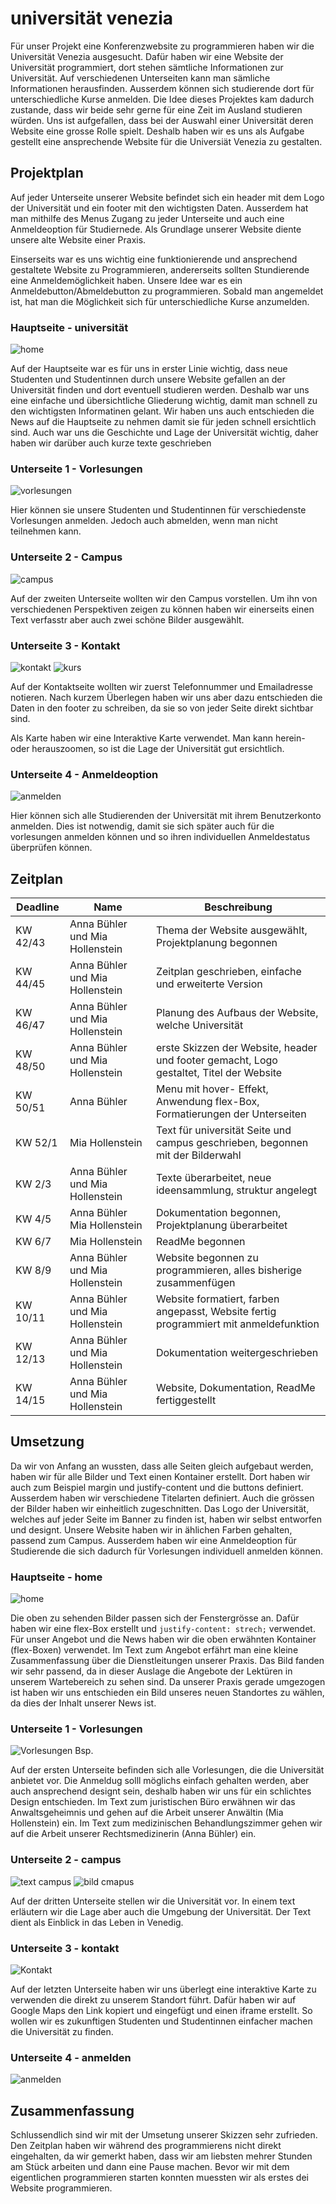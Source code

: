# universität venezia

Für unser Projekt eine Konferenzwebsite zu programmieren haben wir die Universität Venezia ausgesucht. Dafür haben wir eine Website der Universität programmiert, dort stehen sämtliche Informationen zur Universität. Auf verschiedenen Unterseiten kann man sämliche Informationen herausfinden. Ausserdem können sich studierende dort für unterschiedliche Kurse anmelden. 
Die Idee dieses Projektes kam dadurch zustande, dass wir beide sehr gerne für eine Zeit im Ausland studieren würden. Uns ist aufgefallen, dass bei der Auswahl einer Universität deren Website eine grosse Rolle spielt. Deshalb haben wir es uns als Aufgabe gestellt eine ansprechende Website für die Universiät Venezia zu gestalten.

## Projektplan

Auf jeder Unterseite unserer Website befindet sich ein header mit dem Logo der Universität und ein footer mit den wichtigsten Daten. Ausserdem hat man mithilfe des Menus Zugang zu jeder Unterseite und auch eine Anmeldeoption für Studiernede. Als Grundlage unserer Website diente unsere alte Website einer Praxis.

Einserseits war es uns wichtig eine funktionierende und ansprechend gestaltete Website zu Programmieren, andererseits sollten Stundierende eine Anmeldemöglichkeit haben. Unsere Idee war es ein Anmeldebutton/Abmeldebutton zu programmieren. Sobald man angemeldet ist, hat man die Möglichkeit sich für unterschiedliche Kurse anzumelden.  

### Hauptseite - universität
![home](src/bilder/readme_sizze/skizze_home.jpeg)


Auf der Hauptseite war es für uns in erster Linie wichtig, dass neue Studenten und Studentinnen durch unsere Website gefallen an der Universität finden und dort eventuell studieren werden. Deshalb war uns eine einfache und übersichtliche Gliederung wichtig, damit man schnell zu den wichtigsten Informatinen gelant. Wir haben uns auch entschieden die News auf die Hauptseite zu nehmen damit sie für jeden schnell ersichtlich sind. Auch war uns die Geschichte und Lage der Universität wichtig, daher haben wir darüber auch kurze texte geschrieben 

### Unterseite 1 - Vorlesungen
![vorlesungen](src/bilder/readme_sizze/skizze_vorlesungen.jpeg)


Hier können sie unsere Studenten und Studentinnen für verschiedenste Vorlesungen anmelden. Jedoch auch abmelden, wenn man nicht teilnehmen kann.

### Unterseite 2 - Campus
![campus](src/bilder/readme_sizze/skizze_campus.jpeg)


Auf der zweiten Unterseite wollten wir den Campus vorstellen. Um ihn von verschiedenen Perspektiven zeigen zu können haben wir einerseits einen Text verfasstr aber auch zwei schöne Bilder ausgewählt.

### Unterseite 3 - Kontakt
![kontakt](src/bilder/readme_sizze/skizze_kontakt.jpeg)
![kurs](src/bilder/readme_sizze/skizze_kurs.jpeg)


Auf der Kontaktseite wollten wir zuerst Telefonnummer und Emailadresse notieren. Nach kurzem Überlegen haben wir uns aber dazu entschieden die Daten in den footer zu schreiben, da sie so von jeder Seite direkt sichtbar sind. 

Als Karte haben wir eine Interaktive Karte verwendet. Man kann herein- oder herauszoomen, so ist die Lage der Universität gut ersichtlich.

### Unterseite 4 - Anmeldeoption
![anmelden](src/bilder/readme_sizze/skizze_anmelden.jpeg)

Hier können sich alle Studierenden der Universität mit ihrem Benutzerkonto anmelden. Dies ist notwendig, damit sie sich später auch für die vorlesungen anmelden können und so ihren individuellen Anmeldestatus überprüfen können.



## Zeitplan



| Deadline | Name | Beschreibung |
| --- | --- | --- |
| KW 42/43 | Anna Bühler und Mia Hollenstein | Thema der Website ausgewählt, Projektplanung begonnen|
| KW 44/45  | Anna Bühler und Mia Hollenstein| Zeitplan geschrieben, einfache und erweiterte Version|
| KW 46/47 | Anna Bühler und Mia Hollenstein | Planung des Aufbaus der Website, welche Universität|
| KW 48/50 |  Anna Bühler und Mia Hollenstein| erste Skizzen der Website, header und footer gemacht, Logo gestaltet, Titel der Website|
| KW 50/51 | Anna Bühler |Menu mit hover- Effekt, Anwendung flex-Box, Formatierungen der Unterseiten |
| KW 52/1 | Mia Hollenstein | Text für universität Seite und campus geschrieben, begonnen mit der Bilderwahl|
| KW 2/3 | Anna Bühler und Mia Hollenstein | Texte überarbeitet, neue ideensammlung, struktur angelegt|
| KW 4/5 | Anna Bühler Mia Hollenstein| Dokumentation begonnen, Projektplanung überarbeitet
| KW 6/7 | Mia Hollenstein | ReadMe begonnen |
| KW 8/9 | Anna Bühler und Mia Hollenstein | Website begonnen zu programmieren, alles bisherige zusammenfügen|
| KW 10/11 | Anna Bühler und Mia Hollenstein| Website formatiert, farben angepasst, Website fertig programmiert mit anmeldefunktion|
| KW 12/13 | Anna Bühler und Mia Hollenstein| Dokumentation weitergeschrieben|
| KW 14/15 | Anna Bühler und Mia Hollenstein| Website, Dokumentation, ReadMe fertiggestellt |




## Umsetzung
Da wir von Anfang an wussten, dass alle Seiten gleich aufgebaut werden, haben wir für alle Bilder und Text einen Kontainer erstellt.  Dort haben wir auch zum Beispiel margin und justify-content und die buttons definiert. Ausserdem haben wir verschiedene Titelarten definiert. Auch die grössen der Bilder haben wir einheitlich zugeschnitten.
Das Logo der Universität, welches auf jeder Seite im Banner zu finden ist, haben wir selbst entworfen und designt. Unsere Website haben wir in ählichen Farben gehalten, passend zum Campus. Ausserdem haben wir eine Anmeldeoption für Studierende die sich dadurch für Vorlesungen individuell anmelden können.



### Hauptseite - home
![home](src/bilder/unive_home.png)



Die oben zu sehenden Bilder passen sich der Fenstergrösse an. Dafür haben wir eine flex-Box erstellt und `justify-content: strech;` verwendet. Für unser Angebot und die News haben wir die oben erwähnten Kontainer (flex-Boxen) verwendet. Im Text zum Angebot erfährt man eine kleine Zusammenfassung über die Dienstleitungen unserer Praxis. Das Bild fanden wir sehr passend, da in dieser Auslage die Angebote der Lektüren in unserem Wartebereich zu sehen sind. Da unserer Praxis gerade umgezogen ist haben wir uns entschieden ein Bild unseres neuen Standortes zu wählen, da dies der Inhalt unserer News ist.


### Unterseite 1 - Vorlesungen
![Vorlesungen Bsp.](src/bilder/Vorlesungen_2.png)


Auf der ersten Unterseite befinden sich alle Vorlesungen, die die Universität anbietet vor. Die Anmeldug solll möglichs einfach gehalten werden, aber auch ansprechend designt sein, deshalb haben wir uns für ein schlichtes Design entschieden. Im Text zum juristischen Büro erwähnen wir das Anwaltsgeheimnis und gehen auf die Arbeit unserer Anwältin (Mia Hollenstein) ein. Im Text zum medizinischen Behandlungszimmer gehen wir auf die Arbeit unserer Rechtsmedizinerin (Anna Bühler) ein. 

### Unterseite 2 - campus
![text campus](src/bilder/text_campus.png)
![bild cmapus](src/bilder/bild_campus.png)


Auf der dritten Unterseite stellen wir die Universität vor. In einem text erläutern wir die Lage aber auch die Umgebung der Universität. Der Text dient als Einblick in das Leben in Venedig. 


### Unterseite 3 - kontakt
![Kontakt](src/bilder/kontakt.png)

Auf der letzten Unterseite haben wir uns überlegt eine interaktive Karte zu verwenden die direkt zu unserem Standort führt. Dafür haben wir auf Google Maps den Link kopiert und eingefügt und einen iframe erstellt. So wollen wir es zukunftigen Studenten und Studentinnen einfacher machen die Universität zu finden.

### Unterseite 4 - anmelden
![anmelden](src/bilder/anmelden.png)


## Zusammenfassung

Schlussendlich sind wir mit der Umsetung unserer Skizzen sehr zufrieden. Den Zeitplan haben wir während des programmierens nicht direkt eingehalten, da wir gemerkt haben, dass wir am liebsten mehrer Stunden am Stück arbeiten und dann eine Pause machen. Bevor  wir mit dem eigentlichen programmieren starten konnten muessten wir als erstes dei Website programmieren. 